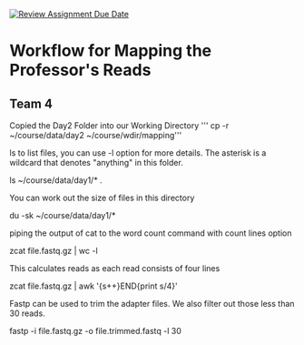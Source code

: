 [![Review Assignment Due Date](https://classroom.github.com/assets/deadline-readme-button-24ddc0f5d75046c5622901739e7c5dd533143b0c8e959d652212380cedb1ea36.svg)](https://classroom.github.com/a/-7_RZisP)

# Workflow for Mapping the Professor's Reads
## Team 4

Copied the Day2 Folder into our Working Directory
''' cp -r ~/course/data/day2 ~/course/wdir/mapping'''

ls to list files, you can use -l option for more details. The asterisk is a wildcard that denotes "anything" in this folder.

ls ~/course/data/day1/* .

You can work out the size of files in this directory

du -sk ~/course/data/day1/*

piping the output of cat to the word count command with count lines option

zcat file.fastq.gz | wc -l

This calculates reads as each read consists of four lines

zcat file.fastq.gz | awk '{s++}END{print s/4}'

Fastp can be used to trim the adapter files. We also filter out those less than 30 reads.

fastp -i file.fastq.gz -o file.trimmed.fastq -l 30





